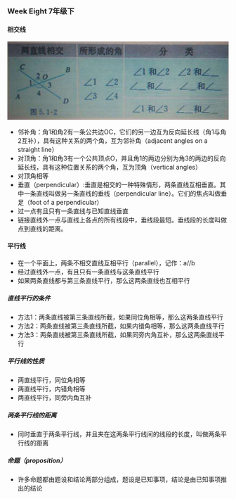 ### Week Eight 7年级下
#### 相交线
![相交直线](./img/相交直线.jpeg)
* 邻补角：角1和角2有一条公共边OC，它们的另一边互为反向延长线（角1与角2互补），具有这种关系的两个角，互为邻补角（adjacent angles on a straight line）
* 对顶角：角1和角3有一个公共顶点O，并且角1的两边分别为角3的两边的反向延长线，具有这种位置关系的两个角，互为顶角（vertical angles）
* 对顶角相等
* 垂直（perpendicular）:垂直是相交的一种特殊情形，两条直线互相垂直。其中一条直线叫做另一条直线的垂线（perpendicular line）。它们的焦点叫做垂足（foot of a perpendicular）
* 过一点有且只有一条直线与已知直线垂直
* 链接直线外一点与直线上各点的所有线段中，垂线段最短。垂线段的长度叫做点到直线的距离。
#### 平行线
* 在一个平面上，两条不相交直线互相平行（parallel），记作：a//b
* 经过直线外一点，有且只有一条直线与这条直线平行
* 如果两条直线都与第三条直线平行，那么这两条直线也互相平行
##### 直线平行的条件
* 方法1：两条直线被第三条直线所截，如果同位角相等，那么这两条直线平行
* 方法2：两条直线被第三条直线所截，如果内错角相等，那么这两条直线平行
* 方法3：两条直线被第三条直线所截，如果同旁内角互补，那么这两条直线平行
##### 平行线的性质
* 两直线平行，同位角相等
* 两直线平行，内错角相等
* 两直线平行，同旁内角互补
##### 两条平行线的距离
* 同时垂直于两条平行线，并且夹在这两条平行线间的线段的长度，叫做两条平行线的距离
##### 命题（proposition）
* 许多命题都由题设和结论两部分组成，题设是已知事项，结论是由已知事项推出的结论

